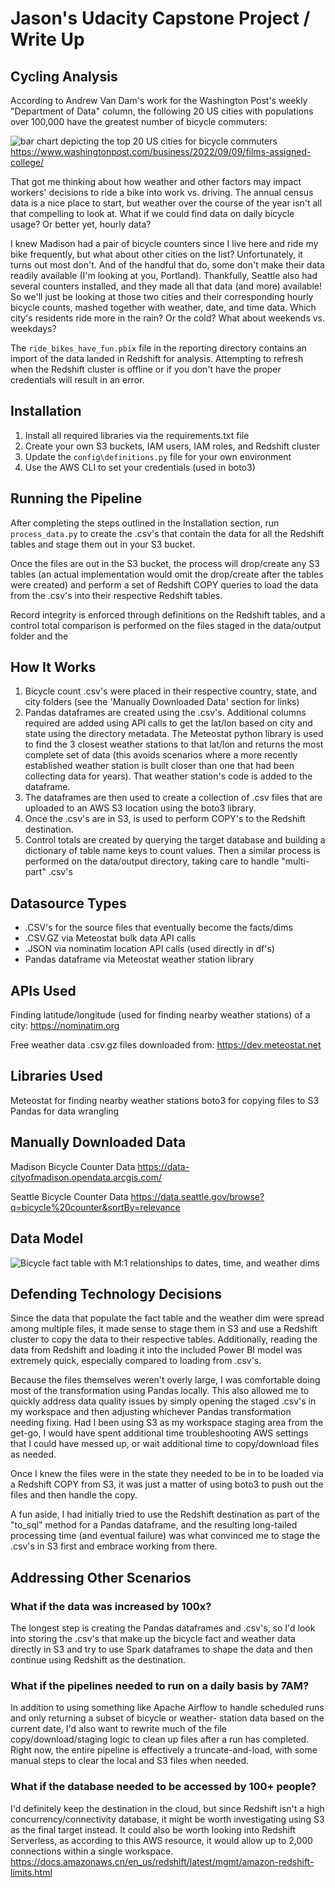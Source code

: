 # Jason's Udacity Capstone Project / Write Up
## Cycling Analysis

According to Andrew Van Dam's work for the Washington Post's weekly
"Department of Data" column, the following 20 US cities with populations
over 100,000 have the greatest number of bicycle commuters:

![bar chart depicting the top 20 US cities for bicycle commuters](
images/large_city_bicycle_commuters.png)
https://www.washingtonpost.com/business/2022/09/09/films-assigned-college/

That got me thinking about how weather and other factors may impact workers'
decisions to ride a bike into work vs. driving. The annual census data is a
nice place to start, but weather over the course of the year isn't all that
compelling to look at. What if we could find data on daily bicycle usage?
Or better yet, hourly data?

I knew Madison had a pair of bicycle counters since I live here and ride my
bike frequently, but what about other cities on the list? Unfortunately, it
turns out most don't. And of the handful that do, some don't make their data
readily available (I'm looking at you, Portland). Thankfully, Seattle also
had several counters installed, and they made all that data (and more)
available! So we'll just be looking at those two cities and their
corresponding hourly bicycle counts, mashed together with weather, date, and
time data. Which city's residents ride more in the rain? Or the cold? What
about weekends vs. weekdays?

The `ride_bikes_have_fun.pbix` file in the reporting directory contains an
import of the data landed in Redshift for analysis. Attempting to refresh
when the Redshift cluster is offline or if you don't have the proper
credentials will result in an error.

## Installation

1. Install all required libraries via the requirements.txt file
2. Create your own S3 buckets, IAM users, IAM roles, and Redshift cluster
3. Update the `config\definitions.py` file for your own environment
4. Use the AWS CLI to set your credentials (used in boto3)

## Running the Pipeline
After completing the steps outlined in the Installation section, run
`process_data.py` to create the .csv's that contain the data for all
the Redshift tables and stage them out in your S3 bucket.

Once the files are out in the S3 bucket, the process will drop/create any S3
tables (an actual implementation would omit the drop/create after the
tables were created) and perform a set of Redshift COPY queries to load
the data from the .csv's into their respective Redshift tables.

Record integrity is enforced through definitions on the Redshift tables, and a
control total comparison is performed on the files staged in the
data/output folder and the 

## How It Works
1. Bicycle count .csv's were placed in their respective country, state,
and city folders (see the 'Manually Downloaded Data' section for links)
2. Pandas dataframes are created using the .csv's. Additional columns
required are added using API calls to get the lat/lon based on city
and state using the directory metadata. The Meteostat python library is
used to find the 3 closest weather stations to that lat/lon and returns
the most complete set of data (this avoids scenarios where a more recently
established weather station is built closer than one that had been
collecting data for years). That weather station's code is added to the
dataframe.
3. The dataframes are then used to create a collection of .csv files that
are uploaded to an AWS S3 location using the boto3 library.
4. Once the .csv's are in S3, is used to perform COPY's
to the Redshift destination.
5. Control totals are created by querying the target database and building
a dictionary of table name keys to count values. Then a similar process is
performed on the data/output directory, taking care to handle "multi-part"
.csv's

## Datasource Types
* .CSV's for the source files that eventually become the facts/dims
* .CSV.GZ via Meteostat bulk data API calls
* .JSON via nominatim location API calls (used directly in df's)
* Pandas dataframe via Meteostat weather station library

## APIs Used
Finding latitude/longitude (used for finding nearby weather stations) of a city:
https://nominatim.org

Free weather data .csv.gz files downloaded from:
https://dev.meteostat.net

## Libraries Used
Meteostat for finding nearby weather stations
boto3 for copying files to S3
Pandas for data wrangling


## Manually Downloaded Data

Madison Bicycle Counter Data
https://data-cityofmadison.opendata.arcgis.com/

Seattle Bicycle Counter Data
https://data.seattle.gov/browse?q=bicycle%20counter&sortBy=relevance


## Data Model
![Bicycle fact table with M:1 relationships to dates, time, and weather dims](
images/redshift_data_model.png)


## Defending Technology Decisions
Since the data that populate the fact table and the weather dim were spread
among multiple files, it made sense to stage them in S3 and use a Redshift
cluster to copy the data to their respective tables. Additionally, reading
the data from Redshift and loading it into the included Power BI model was
extremely quick, especially compared to loading from .csv's.

Because the files themselves weren't overly large, I was comfortable doing
most of the transformation using Pandas locally. This also allowed me to
quickly address data quality issues by simply opening the staged .csv's in
my workspace and then adjusting whichever Pandas transformation needing
fixing. Had I been using S3 as my workspace staging area from the get-go,
I would have spent additional time troubleshooting AWS settings that I
could have messed up, or wait additional time to copy/download files as
needed.

Once I knew the files were in the state they needed to be in to be loaded
via a Redshift COPY from S3, it was just a matter of using boto3 to push
out the files and then handle the copy.

A fun aside, I had initially tried to use the Redshift destination as
part of the "to_sql" method for a Pandas dataframe, and the resulting
long-tailed processing time (and eventual failure) was what convinced
me to stage the .csv's in S3 first and embrace working from there.
## Addressing Other Scenarios
### What if the data was increased by 100x?
The longest step is creating the Pandas dataframes and .csv's, so
I'd look into storing the .csv's that make up the bicycle fact and
weather data directly in S3 and try to use Spark dataframes to
shape the data and then continue using Redshift as the destination.

### What if the pipelines needed to run on a daily basis by 7AM?
In addition to using something like Apache Airflow to handle
scheduled runs and only returning a subset of bicycle or weather-
station data based on the current date, I'd also want to rewrite
much of the file copy/download/staging logic to clean up files after
a run has completed. Right now, the entire pipeline is effectively a
truncate-and-load, with some manual steps to clear the local and S3
files when needed.

### What if the database needed to be accessed by 100+ people?
I'd definitely keep the destination in the cloud, but since
Redshift isn't a high concurrency/connectivity database, it might
be worth investigating using S3 as the final target instead. It
could also be worth looking into Redshift Serverless, as according
to this AWS resource, it would allow up to 2,000 connections within
a single workspace.
https://docs.amazonaws.cn/en_us/redshift/latest/mgmt/amazon-redshift-limits.html
    
